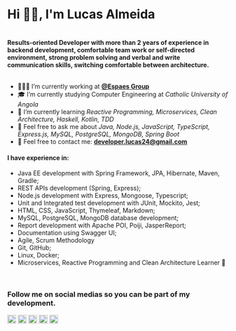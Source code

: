 <link rel="stylesheet" href="https://cdn.jsdelivr.net/gh/devicons/devicon@v2.12.0/devicon.min.css">
<link rel="stylesheet" href="https://cdn.jsdelivr.net/gh/devicons/devicon@latest/devicon.min.css">
<div style="display: flex; flex-direction: column;">
    <h1>Hi 👋🏼, I'm Lucas Almeida</h1>
    <h4 style="max-width: 512px;">Results-oriented Developer with more than 2 years of experience in backend development, comfortable team work or self-directed environment, strong problem solving and verbal and write communication skills, switching comfortable between architecture.</h3>
</div>

- 👨🏽‍💻 I’m currently working at <a href="https://espaes.com/">**@Espaes Group**</a>
- 🎓 I’m currently studying Computer Engineering at <em>Catholic University of Angola</em>
- 🎯 I’m currently learning <em>Reactive Programming, Microservices, Clean Architecture, Haskell, Kotlin, TDD</em>
- 💬 Feel free to ask me about <em>Java, Node.js, JavaScript, TypeScript, Express.js, MySQL, PostgreSQL, MongoDB, Spring Boot</em>
- 📧 Feel free to contact me: **developer.lucas24@gmail.com**

<h4>I have experience in:</h4>

- Java EE development with Spring Framework, JPA, Hibernate, Maven, Gradle;
- REST APIs development (Spring, Express);
- Node.js development with Express, Mongoose, Typescript;
- Unit and Integrated test development with JUnit, Mockito, Jest;
- HTML, CSS, JavaScript, Thymeleaf, Markdown;
- MySQL, PostgreSQL, MongoDB database development;
- Report development with Apache POI, Poiji, JasperReport;
- Documentation using Swagger UI;
- Agile, Scrum Methodology
- Git, GitHub;
- Linux, Docker;
- Microservices, Reactive Programming and Clean Architecture Learner 🎯


<br /><h3>Follow me on social medias so you can be part of my development.</h3>

<p align="left">
<a href="https://twitter.com/lucasdelsonn" target="blank"><img align="center" src="https://cdn.jsdelivr.net/npm/simple-icons@3.0.1/icons/twitter.svg" alt="lucas24al" height="20" width="20" /></a>
<a href="https://linkedin.com/in/lucasalmeida24" target="blank"><img align="center" src="https://cdn.jsdelivr.net/npm/simple-icons@3.0.1/icons/linkedin.svg" alt="lucasalmeida24" height="20" width="20" /></a>
<a href="https://www.facebook.com/lucasalmeida2410/" target="blank"><img align="center" src="https://cdn.jsdelivr.net/npm/simple-icons@3.0.1/icons/facebook.svg" alt="lucasalmeida2410" height="20" width="20" /></a>
<a href="https://www.instagram.com/lucasdelson24/" target="blank"><img align="center" src="https://cdn.jsdelivr.net/npm/simple-icons@3.0.1/icons/instagram.svg" alt="lucasdelson24" height="20" width="20" /></a>
<a href="https://www.freecodecamp.org/lucasdelson" target="blank"><img align="center" src="https://img.icons8.com/windows/50/000000/free-code-camp.png" alt="lucas24d" height="20" width="20" /></a>
</p>
